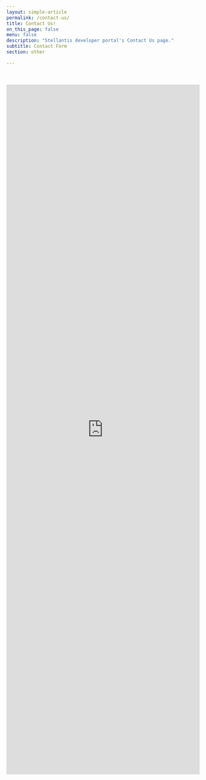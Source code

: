 ```yaml
---
layout: simple-article
permalink: /contact-us/
title: Contact Us!
on_this_page: false
menu: false
description: "Stellantis developer portal's Contact Us page."
subtitle: Contact Form
section: other

---
```


<div id="form-wrapper">
<div class="wrapper">
    <iframe width="640px" height= "1800px" src= " https://forms.office.com/Pages/ResponsePage.aspx?id=zdVS2ExyKEGIEv-l2z-FB_bo3mAAlz5LrnoAFQ_8jQBUNDhWU1QxUlk2MEVFVTZEQk9SNU5QODhWTi4u" frameborder= "0" marginwidth= "0" marginheight= "0" style= "border: none; max-width:100%" allowfullscreen webkitallowfullscreen mozallowfullscreen msallowfullscreen> </iframe>
</div>
</div>

<style>

.content-header {
    display: none
}

#form-wrapper {
    display: flex;
   justify-content: center;
   margin-top: 3rem;
   background: white;
}


.section-title {
    display: none;
}

.hero.is-medium .hero-body {
    padding: 0;
}

#navbarpsa {
    border-bottom: 1px solid black
}

.hero-head {
    height: 96px;
    background: #1e2336;
}

.hero-body {
    display: none;
}

.hero_api {
    background-image: none;
}
/* -------------- */



@media only screen and (max-width: 600px) {
    .content-header {
        padding-right: 10px;
        padding-left: 10px;
    }
    #article.unboxed, #article.unboxed + .footer {
        padding-right: 0;
        padding-left: 0;

    } 
  .unboxed  .content {
      padding-right: 0;
      padding-left: 0;
  }

  iframe {
      border-radius: none !important;
  }
}

</style>


